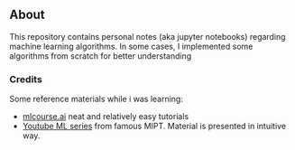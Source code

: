 ## About
This repository contains personal notes (aka jupyter notebooks) regarding machine learning algorithms.
In some cases, I implemented some algorithms from scratch for better understanding

### Credits
Some reference materials while i was learning:

- [mlcourse.ai](mlcourse.ai) neat and relatively easy tutorials
- [Youtube ML series](https://www.youtube.com/playlist?list=PL4_hYwCyhAvZyW6qS58x4uElZgAkMVUvj) from famous MIPT. Material is presented in intuitive way.
